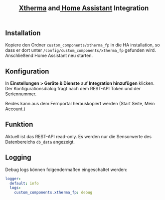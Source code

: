<h2 align="center">
   <a href="https://www.xtherma.de/">Xtherma</a> and<a href="https://www.home-assistant.io"> Home Assistant</a> Integration
   </br></br>
</h2>

## Installation

Kopiere den Ordner `custom_components/xtherma_fp` in die HA installation, so dass er dort unter `/config/custom_components/xtherma_fp` gefunden wird.
Anschließend Home Assistant neu starten.

## Konfiguration

In **Einstellungen > Geräte & Dienste** auf **Integration hinzufügen** klicken. Der Konfigurationsdialog fragt nach dem REST-API Token und der Seriennummer.

Beides kann aus dem Fernportal herauskopiert werden (Start Seite, Mein Account.)

## Funktion

Aktuell ist das REST-API read-only. Es werden nur die Sensorwerte des Datenbereichs `db_data` angezeigt.

## Logging

Debug logs können folgendermaßen eingeschaltet werden:

```yaml
logger:
  default: info
  logs:
    custom_components.xtherma_fp: debug
```
